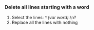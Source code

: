 ### Delete all lines starting with a word

1. Select the lines: ^.*(var word).*\n?
2. Replace all the lines with nothing

